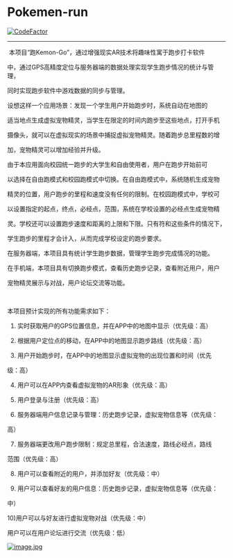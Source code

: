 # Pokemen-run
[![CodeFactor](https://www.codefactor.io/repository/github/84461810/pokemen-run/badge)](https://www.codefactor.io/repository/github/84461810/pokemen-run)

---
​		本项目“跑Kemon-Go”，通过增强现实AR技术将趣味性寓于跑步打卡软件

中，通过GPS高精度定位与服务器端的数据处理实现学生跑步情况的统计与管理，

同时实现跑步软件中游戏数据的同步与管理。



​        设想这样一个应用场景：发现一个学生用户开始跑步时，系统自动在地图的

适当地点生成虚拟宠物精灵，当学生在限定的时间内跑步至这些地点，打开手机

摄像头，就可以在虚拟现实的场景中捕捉虚拟宠物精灵。随着跑步总里程数的增

加，宠物精灵可以增加经验并升级。



​        由于本应用面向校园统一跑步的大学生和自由使用者，用户在跑步开始前可

以选择在自由跑模式和校园跑模式中切换。在自由跑模式中，系统随机生成宠物

精灵的位置，用户跑步的里程和速度没有任何的限制。在校园跑模式中，学校可

以设置指定的起点，终点，必经点，范围，系统在学校设置的必经点生成宠物精

灵。学校还可以设置跑步速度和距离的上限和下限。只有符和这些条件的情况下，

学生跑步的里程才会计入，从而完成学校设定的跑步要求。



​        在服务器端，本项目具有统计学生跑步数据，管理学生跑步完成情况的功能。

在手机端，本项目具有切换跑步模式，查看历史跑步记录，查看附近用户，用户

宠物精灵展示与对战，用户论坛交流等功能。

​            

本项目预计实现的所有功能需求如下：

1)  实时获取用户的GPS位置信息，并在APP中的地图中显示（优先级：高）

2)  根据用户定位点的移动，在APP中的地图显示跑步路线（优先级：高）

3)  用户开始跑步时，在APP中的地图显示虚拟宠物的出现位置和时间（优先

级：高）

4)  用户可以在APP内查看虚拟宠物的AR形象（优先级：高）

5)  用户登录与注册（优先级：高）

6)  服务器端用户信息记录与管理：历史跑步记录，虚拟宠物信息等（优先级：

高）

7)  服务器端更改用户跑步限制：规定总里程，合法速度，路线必经点，路线

范围（优先级：高）

8)  用户可以查看附近的用户，并添加好友（优先级：中）

9)  用户可以查看好友的用户信息：历史跑步记录，虚拟宠物信息等（优先级：

中）

10)用户可以与好友进行虚拟宠物对战（优先级：中）

用户可以在用户论坛进行交流（优先级：低）


[![image.jpg](https://i.postimg.cc/wB47z4dz/image.jpg)](https://postimg.cc/wtJ6cVv4)
